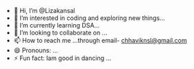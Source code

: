 - 👋 Hi, I’m @Lizakansal
- 👀 I’m interested in coding and exploring new things...
- 🌱 I’m currently learning DSA...
- 💞️ I’m looking to collaborate on ...
- 📫 How to reach me ...through email- chhaviknsl@gmail.com
- 😄 Pronouns: ...
- ⚡ Fun fact: Iam good in dancing ...

<!---
Lizakansal/Lizakansal is a ✨ special ✨ repository because its `README.md` (this file) appears on your GitHub profile.
You can click the Preview link to take a look at your changes.
--->
